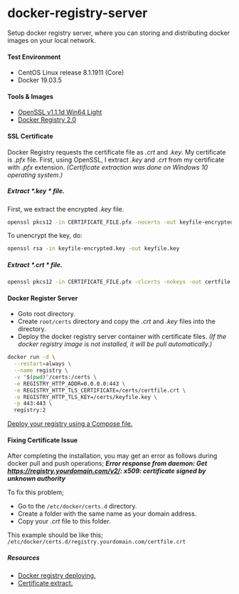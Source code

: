 # docker-registry-server
Setup docker registry server, where you can storing and distributing docker images on your local network.

#### Test Environment

- CentOS Linux release 8.1.1911 (Core)
- Docker 19.03.5

#### Tools & Images

- [OpenSSL v1.1.1d Win64 Light](https://slproweb.com/products/Win32OpenSSL.html "OpenSSL v1.1.1d Win64 Light")
- [Docker Registry 2.0](https://hub.docker.com/_/registry "Docker Registry 2.0")

#### SSL Certificate

Docker Registry requests the certificate file as *.crt*  and *.key*. My certificate is *.pfx*  file. First, using OpenSSL, I extract *.key*  and *.crt*  from my certificate with *.pfx*  extension. *(Certificate extraction was done on Windows 10 operating system.)*

##### Extract *.key *  file.

First, we extract the encrypted *.key*  file.

```bash
openssl pkcs12 -in CERTIFICATE_FILE.pfx -nocerts -out keyfile-encrypted.key
```
To unencrypt the key, do:
```bash
openssl rsa -in keyfile-encrypted.key -out keyfile.key
```
##### Extract *.crt *  file.

```bash
openssl pkcs12 -in CERTIFICATE_FILE.pfx -clcerts -nokeys -out certfile.crt
```

#### Docker Register Server

- Goto root directory. 
- Create `root/certs` directory and copy the *.crt* and *.key*  files into the directory.
- Deploy the docker registry server container with certificate files. *(If the docker registry image is not installed, it will be pull automatically.)*

```bash
docker run -d \
  --restart=always \
  --name registry \
  -v "$(pwd)"/certs:/certs \
  -e REGISTRY_HTTP_ADDR=0.0.0.0:443 \
  -e REGISTRY_HTTP_TLS_CERTIFICATE=/certs/certfile.crt \
  -e REGISTRY_HTTP_TLS_KEY=/certs/keyfile.key \
  -p 443:443 \
  registry:2
```

[Deploy your registry using a Compose file.](https://github.com/barisates/docker-registry-server/blob/master/docker-compose.yml "Deploy your registry using a Compose file.")

#### Fixing Certificate Issue

After completing the installation, you may get an error as follows during docker pull and push operations; ***Error response from daemon: Get https://registry.yourdomain.com/v2/: x509: certificate signed by unknown authority***

To fix this problem;
- Go to the `/etc/docker/certs.d` directory.
- Create a folder with the same name as your domain address.
- Copy your *.crt* file to this folder. 

This example should be like this;
`/etc/docker/certs.d/registry.yourdomain.com/certfile.crt`

##### Resources
- [Docker registry deploying.](https://docs.docker.com/registry/deploying/ "Docker registry deploying.")
- [Certificate extract.](https://nerdia.net/2018/06/16/how-to-convert-a-certificate-pfx-file-to-crt-key-using-openssl/ "Certificate extract.")